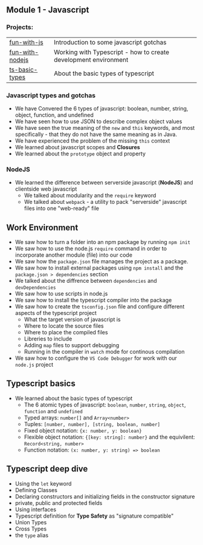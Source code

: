 ## Module 1 - Javascript
### Projects:
|     |     |
| --- | --- |
| [fun-with-js](fun-with-js/) | Introduction to some javascript gotchas | 
| [fun-with-nodejs](./fun-with-ts/) | Working with Typescript - how to create development environment | 
| [ts-basic-types](./ts-basic-types/) | About the basic types of typescript |


### Javascript types and gotchas
* We have Convered the 6 types of javascript: boolean, number, string, object, function, and undefined
* We have seen how to use JSON to describe complex object values
* We have seen the true meaning of the `new` and `this` keywords, and most specifically - that they do not have the same meaning as in Java.
* We have experienced the problem of the missing `this` context
* We learned about javascript scopes and **Closures**
* We learned about the `prototype` object and property

### NodeJS
* We learned the difference between serverside javascript (**NodeJS**) and clientside web javascript
  * We talked about modularity and the `require` keyword
  * We talked about `webpack`  - a utility to pack "serverside" javascript files into one "web-ready" file


## Work Environment
* We saw how to turn a folder into an npm package by running `npm init`
* We saw how to use the node.js `require` command in order to incorporate another module (file) into our code
* We saw how the `package.json` file manages the project as a package.
* We saw how to install external packages using `npm install` and the `package.json > dependencies` section
* We talked about the diffrence between `dependencies` and `devDependencies` 
* We saw how to use scripts in node.js
* We saw how to install the typescript compiler into the package
* We saw how to create the `tsconfig.json` file and configure different aspects of the typescript project
  * What the target version of javascript is
  * Where to locate the source files
  * Where to place the compiled files
  * Libreries to include
  * Adding `map` files to support debugging
  * Running in the compiler in `watch` mode for continous compilation
* We saw how to configure the `VS Code Debugger` for work with our `node.js` project

## Typescript basics
* We learned about the basic types of typescript
  * The 6 atomic types of javascript: `boolean`, `number`, `string`, `object`, `function` and `undefined`
  * Typed arrays: `number[]` and `Array<number>`
  * Tuples: `[number, number], [string, boolean, number]`
  * Fixed object notation: `{x: number, y: boolean}`
  * Flexible object notation: `{[key: string]: number}` and the equivilent: `Record<string, number>`
  * Function notation: `(x: number, y: string) => boolean` 

## Typescript deep dive
* Using the `let` keyword
* Defining Classes
* Declaring constructors and initializing fields in the constructor signature
* private, public and protected fields
* Using interfaces
* Typescript definition for **Type Safety** as "signature compatible"
* Union Types
* Cross Types
* the `type` alias



